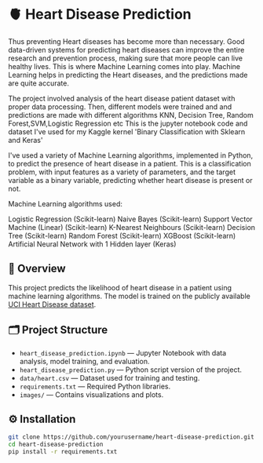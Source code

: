 # 🫀 Heart Disease Prediction
Thus preventing Heart diseases has become more than necessary. Good data-driven systems for predicting heart diseases can improve the entire research and prevention process, making sure that more people can live healthy lives. This is where Machine Learning comes into play. Machine Learning helps in predicting the Heart diseases, and the predictions made are quite accurate.

The project involved analysis of the heart disease patient dataset with proper data processing. Then, different models were trained and and predictions are made with different algorithms KNN, Decision Tree, Random Forest,SVM,Logistic Regression etc This is the jupyter notebook code and dataset I've used for my Kaggle kernel 'Binary Classification with Sklearn and Keras'

I've used a variety of Machine Learning algorithms, implemented in Python, to predict the presence of heart disease in a patient. This is a classification problem, with input features as a variety of parameters, and the target variable as a binary variable, predicting whether heart disease is present or not.

Machine Learning algorithms used:

Logistic Regression (Scikit-learn)
Naive Bayes (Scikit-learn)
Support Vector Machine (Linear) (Scikit-learn)
K-Nearest Neighbours (Scikit-learn)
Decision Tree (Scikit-learn)
Random Forest (Scikit-learn)
XGBoost (Scikit-learn)
Artificial Neural Network with 1 Hidden layer (Keras)

## 📌 Overview
This project predicts the likelihood of heart disease in a patient using machine learning algorithms. The model is trained on the publicly available [UCI Heart Disease dataset](https://archive.ics.uci.edu/ml/datasets/heart+disease).

## 🗂 Project Structure
- `heart_disease_prediction.ipynb` — Jupyter Notebook with data analysis, model training, and evaluation.
- `heart_disease_prediction.py` — Python script version of the project.
- `data/heart.csv` — Dataset used for training and testing.
- `requirements.txt` — Required Python libraries.
- `images/` — Contains visualizations and plots.

## ⚙️ Installation
```bash
git clone https://github.com/yourusername/heart-disease-prediction.git
cd heart-disease-prediction
pip install -r requirements.txt
